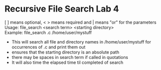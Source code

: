 # Recursive File Search Lab 4
[  ] means optional, < > means required and | means "or" for the parameters  
Usage: file_search <search term\> <starting directory\>  
Example: file_search .c /home/user/mystuff
* This will search all file and directory names in /home/user/mystuff for occurrences of .c and print them out
* ensures that the starting directory is an absolute path
* there may be spaces in search term if called in quotations
* It will also time the elapsed time til completed of search
